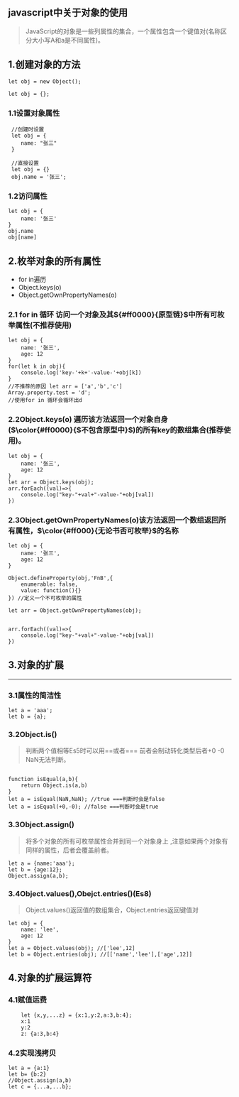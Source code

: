 ## javascript中关于对象的使用
> JavaScript的对象是一些列属性的集合，一个属性包含一个键值对(名称区分大小写A和a是不同属性)。

## 1.创建对象的方法
~~~
let obj = new Object();

let obj = {};
~~~

### 1.1设置对象属性
~~~
 //创建时设置
 let obj = {
    name: "张三"
 }

 //直接设置
 let obj = {}
 obj.name = '张三';
~~~

### 1.2访问属性

~~~
let obj = {
    name: '张三'
}
obj.name
obj[name]
~~~

## 2.枚举对象的所有属性
* for in遍历
* Object.keys(o)
* Object.getOwnPropertyNames(o)

### 2.1 for in 循环 访问一个对象及其$\{#ff0000}{原型链}$中所有可枚举属性(不推荐使用)
~~~
let obj = {
    name: '张三',
    age: 12
}
for(let k in obj){
    console.log('key-'+k+'-value-'+obj[k])
}
//不推荐的原因 let arr = ['a','b','c']
Array.property.test = 'd';
//使用for in 循环会循环出d
~~~

### 2.2Object.keys(o) 遍历该方法返回一个对象自身($\color{#ff0000}{$不包含原型中}$)的所有key的数组集合(推荐使用)。
~~~
let obj = {
    name: '张三',
    age: 12
}
let arr = Object.keys(obj);
arr.forEach((val)=>{
    console.log("key-"+val+"-value-"+obj[val])
})
~~~

### 2.3Object.getOwnPropertyNames(o)该方法返回一个数组返回所有属性，$\color{#ff000}{无论书否可枚举}$的名称
~~~
let obj = {
    name: '张三',
    age: 12
}

Object.defineProperty(obj,'FnB',{
    enumerable: false,
    value: function(){}
}) //定义一个不可枚举的属性

let arr = Object.getOwnPropertyNames(obj);


arr.forEach((val)=>{
    console.log("key-"+val+"-value-"+obj[val])
})
~~~

## 3.对象的扩展
---
### 3.1属性的简洁性
~~~
let a = 'aaa';
let b = {a};
~~~
### 3.2Object.is()
> 判断两个值相等Es5时可以用==或者=== 前者会制动转化类型后者+0 -0 NaN无法判断。
~~~

function isEqual(a,b){
    return Object.is(a,b)
}
let a = isEqual(NaN,NaN); //true ===判断时会是false
let a = isEqual(+0,-0); //false ===判断时会是true

~~~

### 3.3Object.assign()
> 将多个对象的所有可枚举属性合并到同一个对象身上 ,注意如果两个对象有同样的属性，后者会覆盖前者。
~~~
let a = {name:'aaa'};
let b = {age:12};
Object.assign(a,b);

~~~

### 3.4Object.values(),Obejct.entries()(Es8)
> Object.values()返回值的数组集合，Object.entries返回键值对
~~~
let obj = {
    name: 'lee',
    age: 12
}
let a = Object.values(obj); //['lee',12]
let b = Object.entries(obj); //[['name','lee'],['age',12]]

~~~

## 4.对象的扩展运算符
### 4.1赋值运费
~~~
    let {x,y,...z} = {x:1,y:2,a:3,b:4};
    x:1
    y:2
    z: {a:3,b:4}
~~~
### 4.2实现浅拷贝
~~~
let a = {a:1}
let b= {b:2}
//Object.assign(a,b)
let c = {...a,...b};
~~~



